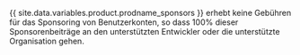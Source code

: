{{ site.data.variables.product.prodname_sponsors }} erhebt keine Gebühren für das Sponsoring von Benutzerkonten, so dass 100% dieser Sponsorenbeiträge an den unterstützten Entwickler oder die unterstützte Organisation gehen.
